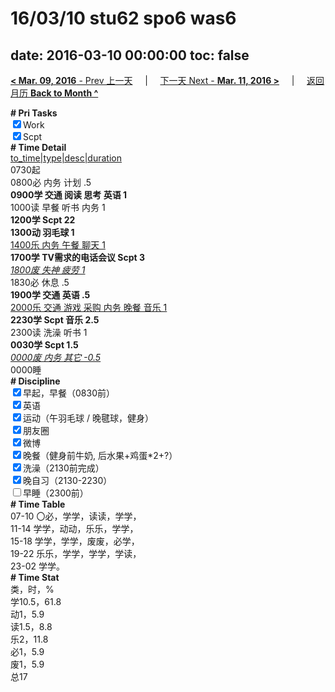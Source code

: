 # 16/03/10 stu62 spo6 was6

date: 2016-03-10 00:00:00
toc: false
---
[**< Mar. 09, 2016** - Prev 上一天](/lifelogs/2016/03/d09.html) &nbsp; &nbsp; | &nbsp; &nbsp; [下一天 Next - **Mar. 11, 2016 >**](/lifelogs/2016/03/d11.html) &nbsp; &nbsp; |  &nbsp; &nbsp; [返回月历 **Back to Month ^**](/lifelogs/2016/03/index.html)
<br/><div><b># Pri Tasks</b></div><div><input checked="true" type="checkbox"/>Work</div><div><input checked="true" type="checkbox"/>Scpt</div><div><b># Time Detail</b></div><div><u>to_time|type|desc|duration</u></div><div>0730起</div><div>0800必 内务 计划 .5</div><div><b>0900学 交通 阅读 思考 英语 1</b></div><div>1000读 早餐 听书 内务 1</div><div><b>1200学 Scpt 2</b><b>2</b></div><div><b>1300动 羽毛球 1</b></div><div><u>1400乐 内务 午餐 聊天 1</u></div><div><b>1700学 TV需求的电话会议 Scpt 3</b></div><div><u><i>1800废 失神 疲劳 1</i></u></div><div>1830必 休息 .5</div><div><b>1900学 交通 英语 .5</b></div><div><u>2000乐 交通 游戏 采购 内务 晚餐 音乐 1</u></div><div><b>2230学 Scpt 音乐 2.5</b></div><div>2300读 洗澡 听书 1</div><div><b>0030学 Scpt 1.5</b></div><div><u><i>0000废 内务 其它 -0.5</i></u></div><div>0000睡</div><div><b># Discipline</b></div><div><input checked="true" type="checkbox"/>早起，早餐（0830前）</div><div><input checked="true" type="checkbox"/>英语</div><div><input checked="true" type="checkbox"/>运动（午羽毛球 / 晚毽球，健身）</div><div><input checked="true" type="checkbox"/>朋友圈</div><div><input checked="true" type="checkbox"/>微博</div><div><input checked="true" type="checkbox"/>晚餐（健身前牛奶, 后水果+鸡蛋*2+?）</div><div><input checked="true" type="checkbox"/>洗澡（2130前完成）</div><div><input checked="true" type="checkbox"/>晚自习（2130-2230）</div><div><input type="checkbox"/>早睡（2300前）</div><div><b># Time Table</b></div><div>07-10 〇必，学学，读读，学学，</div><div>11-14 学学，动动，乐乐，学学，</div><div>15-18 学学，学学，废废，必学，</div><div>19-22 乐乐，学学，学学，学读，</div><div>23-02 学学。</div><div><b># Time Stat</b></div><div>类，时，%</div><div>学10.5，61.8</div><div>动1，5.9</div><div>读1.5，8.8</div><div>乐2，11.8</div><div>必1，5.9</div><div>废1，5.9</div><div>总17</div>
